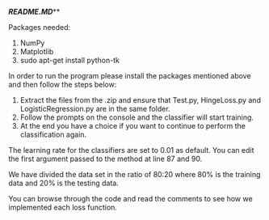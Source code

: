 *********README.MD***********


Packages needed:
1. NumPy
2. Matplotlib
3. sudo apt-get install python-tk


In order to run the program please install the packages mentioned above and then follow the steps below:

1. Extract the files from the .zip and ensure that Test.py, HingeLoss.py and LogisticRegression.py are in the same folder.
2. Follow the prompts on the console and the classifier will start training.
3. At the end you have a choice if you want to continue to perform the classification again.


The learning rate for the classifiers are set to 0.01 as default. You can edit the first argument passed to the method at line 87 and 90.

We have divided the data set in the ratio of 80:20 where 80% is the training data and 20% is the testing data.

You can browse through the code and read the comments to see how we implemented each loss function.

